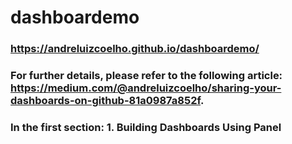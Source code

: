 # dashboardemo

### https://andreluizcoelho.github.io/dashboardemo/

### For further details, please refer to the following article: https://medium.com/@andreluizcoelho/sharing-your-dashboards-on-github-81a0987a852f.
### In the first section: 1. Building Dashboards Using Panel
